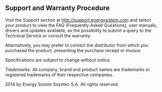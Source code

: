 ## Support and Warranty Procedure

Visit the Support section at http://support.energysistem.com and select your product to view the FAQ (Frequently Asked Questions), user manuals, drivers and updates available, as the possibility to submit a query to the Technical Service or consult the warranty.

Alternatively, you may prefer to contact the distributor from which you purchased the product, presenting the purchase receipt or invoice.

Specifications are subject to change without notice.

*Trademarks.* All company, brand and product names are trademarks or registered trademarks of their respective companies.

2014 by Energy Sistem Soyntec S.A. All rights reserved.

